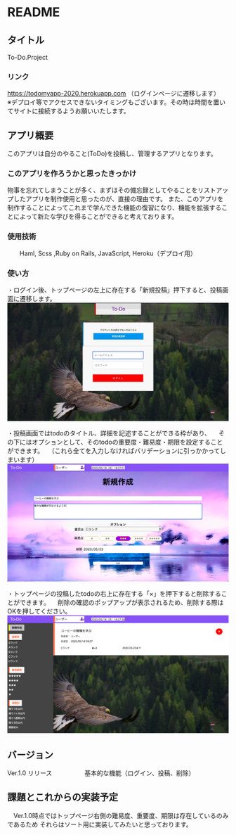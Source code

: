 # README

## タイトル
To-Do.Project

### リンク
https://todomyapp-2020.herokuapp.com
（ログインページに遷移します）<br>
※デプロイ等でアクセスできないタイミングもございます。その時は時間を置いてサイトに接続するようお願いいたします。

## アプリ概要
このアプリは自分のやること(ToDo)を投稿し、管理するアプリとなります。

### このアプリを作ろうかと思ったきっかけ
物事を忘れてしまうことが多く、まずはその備忘録としてやることをリストアップしたアプリを制作使用と思ったのが、直接の理由です。
また、このアプリを制作することによってこれまで学んできた機能の復習になり、機能を拡張することによって新たな学びを得ることができると考えております。

### 使用技術
　　Haml, Scss ,Ruby on Rails, JavaScript, Heroku（デプロイ用）

### 使い方
・ログイン後、トップページの左上に存在する「新規投稿」押下すると、投稿画面に遷移します。
![ログイン画面](./readme_images/ace8db1f951404d530d138b68b32e28e.jpg)

・投稿画面ではtodoのタイトル、詳細を記述することができる枠があり、
　その下にはオプションとして、そのtodoの重要度・難易度・期限を設定することができます。
　（これら全てを入力しなければバリデーションに引っかかってしまいます）
![新規投稿画面](./readme_images/79b3dddb36f551098a8b2a3bd40c9a20.png)

・トップページの投稿したtodoの右上に存在する「×」を押下すると削除することができます。
　削除の確認のポップアップが表示されるため、削除する際はOKを押してください。
![新規投稿画面](./readme_images/004695ee04c791f392ab9ff50052f8b6.png)

## バージョン
Ver.1.0 リリース
　　　　　基本的な機能（ログイン、投稿、削除）
     
## 課題とこれからの実装予定
　Ver.1.0時点ではトップページ右側の難易度、重要度、期限は存在しているのみであるため
 それらはソート用に実装してみたいと思っております。
